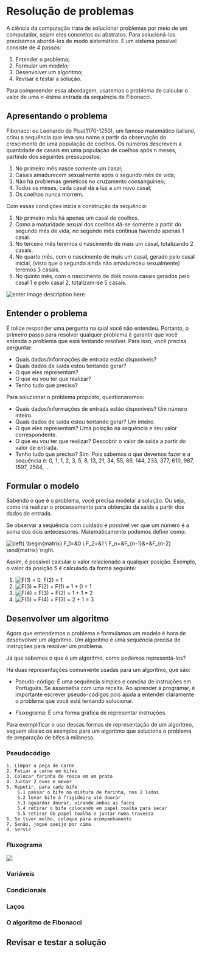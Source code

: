 # Resolução de problemas

A ciência da computação trata de solucionar problemas por meio de um computador, sejam eles concretos ou abstratos. Para solucioná-los precisamos abordá-los de modo sistemático. E um sistema possível consiste de 4 passos:

1. Entender o problema;
2. Formular um modelo;
3. Desenvolver um algoritmo;
4. Revisar e testar a solução.

Para compreender essa abordagem, usaremos o problema de calcular o valor de uma n-ésima entrada da sequência de Fibonacci.

## Apresentando o problema

Fibonacci ou Leonardo de Pisa(1170-1250), um famoso matemático italiano, criou a sequência que leva seu nome a partir da observação do crescimento de uma população de coelhos. Os números descrevem a quantidade de casais em uma população de coelhos após n meses, partindo dos seguintes pressupostos:

1. No primeiro mês nasce somente um casal;
2. Casais amadurecem sexualmente após o segundo mês de vida;
3. Não há problemas genéticos no cruzamento consanguíneo;
4. Todos os meses, cada casal dá à luz a um novo casal;
5. Os coelhos nunca morrem.

Com essas condições inicia a construção da sequência:

1. No primeiro mês há apenas um casal de coelhos.
2. Como a maturidade sexual dos coelhos dá-se somente a partir do segundo mês de vida, no segundo mês continua havendo apenas 1 casal.
3. No terceiro mês teremos o nascimento de mais um casal, totalizando 2 casais. 
4. No quarto mês, com o nascimento de mais um casal, gerado pelo casal inicial, (visto que o segundo ainda não amadureceu sexualmente) teremos 3 casais.
5. No quinto mês, com o nascimento de dois novos casais gerados pelo casal 1 e pelo casal 2, totalizam-se 5 casais.

![enter image description here](https://s1.static.brasilescola.uol.com.br/be/e/coelhos%20fibonacci.jpg)

## Entender o problema

É tolice responder uma pergunta na qual você não entendeu. Portanto, o primeiro passo para resolver qualquer problema é garantir que você entenda o problema que está tentando resolver. Para isso, você precisa perguntar:

- Quais dados/informações de entrada estão disponíveis?
- Quais dados de saída estou tentando gerar?
- O que eles representam?
- O que eu vou ter que realizar?
- Tenho tudo que preciso?

Para solucionar o problema proposto, questionaremos:

- Quais dados/informações de entrada estão disponíveis? Um número inteiro.
- Quais dados de saída estou tentando gerar? Um inteiro.
- O que eles representam? Uma posição na sequência e seu valor correspondente.
- O que eu vou ter que realizar? Descobrir o valor de saída a partir do valor de entrada.
- Tenho tudo que preciso? Sim. Pois sabemos o que devemos fazer e a sequência é: 0, 1, 1, 2, 3, 5, 8, 13, 21, 34, 55, 89, 144, 233, 377, 610, 987, 1597, 2584, ... 

## Formular o modelo

Sabendo o que é o problema, você precisa modelar a solução. Ou seja, como irá realizar o processamento para obtenção da saída a partir dos dados de entrada.

Se observar a sequência com cuidado é possível ver que um número é a soma dos dois antecessores. Matemáticamente podemos definir como:

![\left\{ \begin{matrix} F_1=&0 \\ F_2=&1 \\  F_n=&F_{n-1}&+&F_{n-2} \end{matrix} \right.](https://render.githubusercontent.com/render/math?math=%5Cleft%5C%7B%20%5Cbegin%7Bmatrix%7D%20F_1%3D%260%20%5C%5C%20F_2%3D%261%20%5C%5C%20%20F_n%3D%26F_%7Bn-1%7D%26%2B%26F_%7Bn-2%7D%20%5Cend%7Bmatrix%7D%20%5Cright.)


Assim, é possível calcular o valor relacionado a qualquer posição. Exemplo, o valor da posição 5 é calculado da forma seguinte:
1. ![F(1) = 0, F(2) = 1](https://render.githubusercontent.com/render/math?math=F(1)%20%3D%200%2C%20F(2)%20%3D%201)
2. ![F(3) = F(2) + F(1) = 1 + 0 = 1](https://render.githubusercontent.com/render/math?math=F(3)%20%3D%20F(2)%20%2B%20F(1)%20%3D%201%20%2B%200%20%3D%201)
3. ![F(4) = F(3) + F(2) = 1 + 1 = 2](https://render.githubusercontent.com/render/math?math=F(4)%20%3D%20F(3)%20%2B%20F(2)%20%3D%201%20%2B%201%20%3D%202)
4. ![F(5) = F(4) + F(3) = 2 + 1 = 3](https://render.githubusercontent.com/render/math?math=F(5)%20%3D%20F(4)%20%2B%20F(3)%20%3D%202%20%2B%201%20%3D%203)

## Desenvolver um algoritmo

Agora que entendemos o problema e formulamos um modelo é hora de desenvolver um algoritmo. Um algoritmo é uma sequência precisa de instruções para resolver um problema.

Já que sabemos o que é um algoritmo, como podemos representá-los?

Há duas representações comumente usadas para um algoritmo, que são:

- Pseudo-código: É uma sequência simples e concisa de instruções em Português. Se assemelha com uma receita. Ao aprender a programar, é importante escrever pseudo-códigos pois ajuda a entender claramente o problema que você está tentando solucionar.

- Fluxograma: É uma forma gráfica de representar instruções.

Para exemplificar o uso dessas formas de representação de um algoritmo, seguem abaixo os exemplos para um algoritmo que soluciona o problema de preparação de bifes à milanesa.

### Pseudocódigo
```
1. Limpar a peça de carne
2. Fatiar a carne em bifes
3. Colocar farinha de rosca em um prato
4. Juntar 2 ovos e mexer
5. Repetir, para cada bife
    5.1 passar o bife na mistura de farinha, nos 2 lados
    5.2 levar bife à frigideira até dourar
    5.3 aguardar dourar, virando ambas as faces
    5.4 retirar o bife colocando em papel toalha para secar
    5.5 retirar do papel toalha e juntar numa travessa
6. Se tiver molho, coloque para acompanhamento
7. Senão, jogue queijo por cima
8. Servir 
```
### Fluxograma
[![](https://mermaid.ink/img/eyJjb2RlIjoiZ3JhcGggVERcblx0QVtMaW1wYXIgY2FybmVdIC0tPiBCW0ZhdGlhciBjYXJuZV1cbiAgICBCIC0tPiBDW0NvbG9jYXIgZmFyaW5oYV1cbiAgICBDIC0tPiBEW0JhbmhhciBub3Mgb3Zvc11cbiAgICBEIC0tPiBFe0jDoSBiaWZlc31cbiAgICBFIC0tPiB8U2ltfCBGW1Bhc3NhciBiaWZlIG5hIG1pc3R1cmFdXG4gICAgRiAtLT4gR1tGcml0YXIgYmlmZV1cbiAgICBHIC0tPiBIW0RvdXJhcl1cbiAgICBIIC0tPiBJW1NlY2FyXVxuICAgIEkgLS0-IEpbQ29sb2NhciBuYSB0cmF2ZXNzYV1cbiAgICBKIC0tPiBFXG5cdEUgLS0-IHxOw6NvfCBMe1RlbSBtb2xob31cbiAgICBMIC0tPiB8U2ltfCBNW0NvbG9jYSBtb2xobyBzb2JyZSBvcyBiaWZmZXNdXG4gICAgTCAtLT4gfE7Do298IE9bQ29sb2NhIHF1ZWlqb11cbiAgICBNIC0tPiBOW1NpcnZhXVxuICAgIE8gLS0-IE4iLCJtZXJtYWlkIjp7InRoZW1lIjoiZGVmYXVsdCJ9LCJ1cGRhdGVFZGl0b3IiOmZhbHNlfQ)](https://mermaid-js.github.io/mermaid-live-editor/#/edit/eyJjb2RlIjoiZ3JhcGggVERcblx0QVtMaW1wYXIgY2FybmVdIC0tPiBCW0ZhdGlhciBjYXJuZV1cbiAgICBCIC0tPiBDW0NvbG9jYXIgZmFyaW5oYV1cbiAgICBDIC0tPiBEW0JhbmhhciBub3Mgb3Zvc11cbiAgICBEIC0tPiBFe0jDoSBiaWZlc31cbiAgICBFIC0tPiB8U2ltfCBGW1Bhc3NhciBiaWZlIG5hIG1pc3R1cmFdXG4gICAgRiAtLT4gR1tGcml0YXIgYmlmZV1cbiAgICBHIC0tPiBIW0RvdXJhcl1cbiAgICBIIC0tPiBJW1NlY2FyXVxuICAgIEkgLS0-IEpbQ29sb2NhciBuYSB0cmF2ZXNzYV1cbiAgICBKIC0tPiBFXG5cdEUgLS0-IHxOw6NvfCBMe1RlbSBtb2xob31cbiAgICBMIC0tPiB8U2ltfCBNW0NvbG9jYSBtb2xobyBzb2JyZSBvcyBiaWZmZXNdXG4gICAgTCAtLT4gfE7Do298IE9bQ29sb2NhIHF1ZWlqb11cbiAgICBNIC0tPiBOW1NpcnZhXVxuICAgIE8gLS0-IE4iLCJtZXJtYWlkIjp7InRoZW1lIjoiZGVmYXVsdCJ9LCJ1cGRhdGVFZGl0b3IiOmZhbHNlfQ)

### Variáveis
### Condicionais
### Laços
### O algoritmo de Fibonacci

## Revisar e testar a solução

